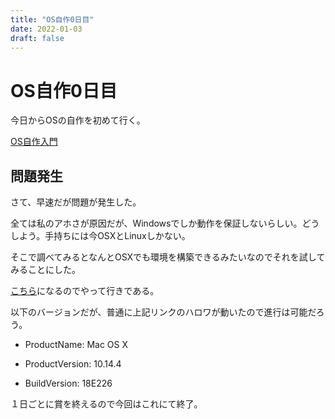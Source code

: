 ```yaml
---
title: "OS自作0日目"
date: 2022-01-03
draft: false
---
```

# OS自作0日目



今日からOSの自作を初めて行く。



[OS自作入門](https://www.amazon.co.jp/gp/product/B00IR1HYI0?ref=dbs_p2d_P_R_popup_yes_alc_T1)





## 問題発生



さて、早速だが問題が発生した。



全ては私のアホさが原因だが、Windowsでしか動作を保証しないらしい。どうしよう。手持ちには今OSXとLinuxしかない。



そこで調べてみるとなんとOSXでも環境を構築できるみたいなのでそれを試してみることにした。



[こちら](https://qiita.com/tatsumack/items/491e47c1a7f0d48fc762)になるのでやって行きである。



以下のバージョンだが、普通に上記リンクのハロワが動いたので進行は可能だろう。



- ProductName:	Mac OS X



- ProductVersion:	10.14.4



- BuildVersion:	18E226



１日ごとに賞を終えるので今回はこれにて終了。
